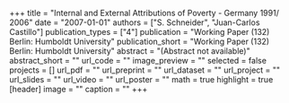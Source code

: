 +++
title = "Internal and External Attributions of Poverty - Germany 1991/ 2006"
date = "2007-01-01"
authors = ["S. Schneider", "Juan-Carlos Castillo"]
publication_types = ["4"]
publication = "Working Paper (132) Berlin: Humboldt University"
publication_short = "Working Paper (132) Berlin: Humboldt University"
abstract = "(Abstract not available)"
abstract_short = ""
url_code = ""
image_preview = ""
selected = false
projects = []
url_pdf = ""
url_preprint = ""
url_dataset = ""
url_project = ""
url_slides = ""
url_video = ""
url_poster = ""
math = true
highlight = true
[header]
image = ""
caption = ""
+++
